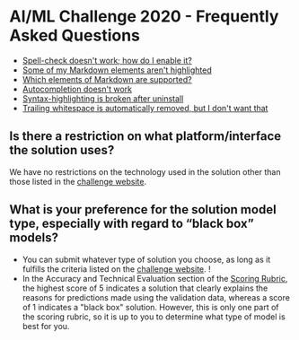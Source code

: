 # AI/ML Challenge 2020 - Frequently Asked Questions


- [Spell-check doesn't work; how do I enable it?](#spell-check-doesnt-work-how-do-i-enable-it)
- [Some of my Markdown elements aren't highlighted](#some-of-my-markdown-elements-arent-highlighted)
- [Which elements of Markdown are supported?](#which-elements-of-markdown-are-supported)
- [Autocompletion doesn't work](#autocompletion-doesnt-work)
- [Syntax-highlighting is broken after uninstall](#syntax-highlighting-is-broken-after-uninstall)
- [Trailing whitespace is automatically removed, but I don't want that](#trailing-whitespace-is-automatically-removed-but-i-dont-want-that)

## Is there a restriction on what platform/interface the solution uses?

We have no restrictions on the technology used in the solution other than those listed in the [challenge website](https://www.challenge.gov/challenge/GSA-artificial-intelligence-AI-machine-learning-ML-challenge/).

## What is your preference for the solution model type, especially with regard to “black box” models?

- You can submit whatever type of solution you choose, as long as it fulfills the criteria listed on the [challenge website](https://www.challenge.gov/challenge/GSA-artificial-intelligence-AI-machine-learning-ML-challenge/).
! 
- In the Accuracy and Technical Evaluation section of the [Scoring Rubric](reference/AI_ML%20Challenge%20Scoring%20Rubric.pdf), the highest score of 5 indicates a solution that clearly explains the reasons for predictions made using the validation data, whereas a score of 1 indicates a "black box" solution. However, this is only one part of the scoring rubric, so it is up to you to determine what type of model is best for you. 





